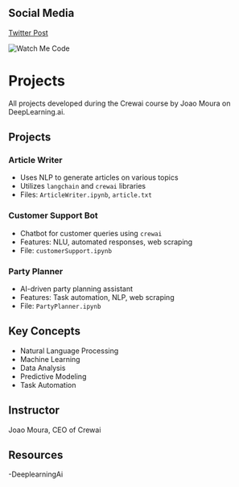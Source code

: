 ## Social Media
[Twitter Post](https://x.com/_siddharth11_/status/1811319522139508867)

![Watch Me Code](d.gif)

# Projects 

All projects developed during the Crewai course by Joao Moura on DeepLearning.ai.

## Projects

### Article Writer
- Uses NLP to generate articles on various topics
- Utilizes `langchain` and `crewai` libraries
- Files: `ArticleWriter.ipynb`, `article.txt`

### Customer Support Bot
- Chatbot for customer queries using `crewai`
- Features: NLU, automated responses, web scraping
- File: `customerSupport.ipynb`

### Party Planner
- AI-driven party planning assistant
- Features: Task automation, NLP, web scraping
- File: `PartyPlanner.ipynb`

## Key Concepts
- Natural Language Processing
- Machine Learning
- Data Analysis
- Predictive Modeling
- Task Automation

## Instructor
Joao Moura, CEO of Crewai

## Resources
-DeeplearningAi
